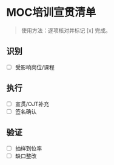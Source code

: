 # MOC培训宣贯清单

> 使用方法：逐项核对并标记 [x] 完成。

## 识别

- [ ] 受影响岗位/课程

## 执行

- [ ] 宣贯/OJT补充
- [ ] 签名确认

## 验证

- [ ] 抽样到位率
- [ ] 缺口整改
